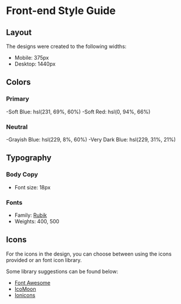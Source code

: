 # Front-end Style Guide

## Layout

The designs were created to the following widths:

- Mobile: 375px
- Desktop: 1440px

## Colors

### Primary

-Soft Blue: hsl(231, 69%, 60%)
-Soft Red: hsl(0, 94%, 66%)

### Neutral

-Grayish Blue: hsl(229, 8%, 60%)
-Very Dark Blue: hsl(229, 31%, 21%)

## Typography

### Body Copy

- Font size: 18px

### Fonts

- Family: [Rubik](https://fonts.google.com/specimen/Rubik)
- Weights: 400, 500

## Icons

For the icons in the design, you can choose between using the icons provided or an font icon library.

Some library suggestions can be found below:

- [Font Awesome](https://fontawesome.com)
- [IcoMoon](https://icomoon.io)
- [Ionicons](https://ionicons.com)
